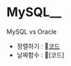 # MySQL__
MySQL vs Oracle 


- 정렬하기 : 🔌[코드](https://github.com/goguma999/MySQL__/blob/main/%EC%A0%95%EB%A0%AC%ED%95%98%EA%B8%B0.txt)
- 날짜함수 : 🔌[코드]
